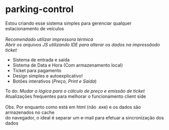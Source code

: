# parking-control

Estou criando esse sistema simples para gerenciar qualquer estacionamento de veículos <br><br> 
*Recomendado utilizar impressora térmica* <br>
*Abrir os arquivos JS utilizando IDE para alterar os dados na impressãodo ticket*

- Sistema de entrada e saída
- Sistema de Data e Hora (Com armazenamento local)
- Ticket para pagamento
- Design simples e autoexplicativo!
- Botões interativos (*Preço, Print e Saída*)

To do: *Mudar a lógica para o cálculo de preço e emissão de ticket* <br> Atualizações frequentes para melhorar o funcionamento client side <br><br>
Obs. Por enquanto como está em html (não .exe) e os dados são armazenados no cache <br> do navegador, o ideal é separar um e-mail para efetuar a sincronização dos dados
